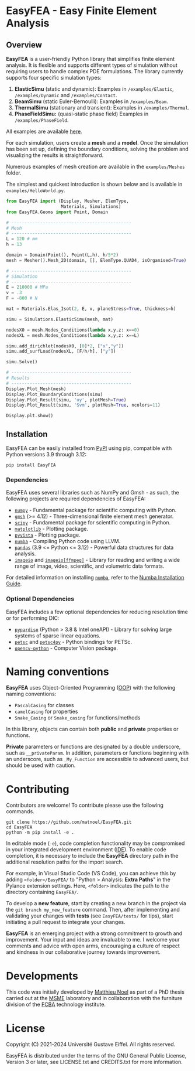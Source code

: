 # EasyFEA - Easy Finite Element Analysis

## Overview

**EasyFEA** is a user-friendly Python library that simplifies finite element analysis. It is flexible and supports different types of simulation without requiring users to handle complex PDE formulations. The library currently supports four specific simulation types:

1. **ElasticSimu** (static and dynamic): Examples in `/examples/Elastic`, `/examples/Dynamic` and `/examples/Contact`.
2. **BeamSimu** (static Euler-Bernoulli): Examples in `/examples/Beam`.
3. **ThermalSimu** (stationary and transient): Examples in `/examples/Thermal`.
4. **PhaseFieldSimu:** (quasi-static phase field) Examples in `/examples/PhaseField`.

All examples are available [here](https://github.com/matnoel/EasyFEA/tree/master/examples).

For each simulation, users create a **mesh** and a **model**. Once the simulation has been set up, defining the boundary conditions, solving the problem and visualizing the results is straightforward.

Numerous examples of mesh creation are available in the `examples/Meshes` folder.

The simplest and quickest introduction is shown below and is available in `examples/HelloWorld.py`.

```python
from EasyFEA import (Display, Mesher, ElemType,
                     Materials, Simulations)
from EasyFEA.Geoms import Point, Domain

# ----------------------------------------------
# Mesh
# ----------------------------------------------
L = 120 # mm
h = 13

domain = Domain(Point(), Point(L,h), h/5*2)
mesh = Mesher().Mesh_2D(domain, [], ElemType.QUAD4, isOrganised=True)

# ----------------------------------------------
# Simulation
# ----------------------------------------------
E = 210000 # MPa
v = .3
F = -800 # N

mat = Materials.Elas_Isot(2, E, v, planeStress=True, thickness=h)

simu = Simulations.ElasticSimu(mesh, mat)

nodesX0 = mesh.Nodes_Conditions(lambda x,y,z: x==0)
nodesXL = mesh.Nodes_Conditions(lambda x,y,z: x==L)

simu.add_dirichlet(nodesX0, [0]*2, ["x","y"])
simu.add_surfLoad(nodesXL, [F/h/h], ["y"])

simu.Solve()

# ----------------------------------------------
# Results
# ----------------------------------------------
Display.Plot_Mesh(mesh)
Display.Plot_BoundaryConditions(simu)
Display.Plot_Result(simu, 'uy', plotMesh=True)
Display.Plot_Result(simu, 'Svm', plotMesh=True, ncolors=11)

Display.plt.show()
```

## Installation

EasyFEA can be easily installed from [PyPI](https://pypi.org/project/EasyFEA/) using pip, compatible with Python versions 3.9 through 3.12:

```
pip install EasyFEA
```

### Dependencies

EasyFEA uses several libraries such as NumPy and Gmsh - as such, the following projects are required dependencies of EasyFEA:

+ [`numpy`](https://pypi.org/project/numpy/) - Fundamental package for scientific computing with Python.
+ [`gmsh`](https://pypi.org/project/gmsh/) (>= 4.12) - Three-dimensional finite element mesh generator.
+ [`scipy`](https://pypi.org/project/scipy/) - Fundamental package for scientific computing in Python.
+ [`matplotlib`](https://pypi.org/project/matplotlib/) - Plotting package.
+ [`pyvista`](https://pypi.org/project/pyvista/) - Plotting package.
+ [`numba`](https://pypi.org/project/numba/) - Compiling Python code using LLVM.
+ [`pandas`](https://pypi.org/project/pandas/) (3.9 <= Python <= 3.12) - Powerful data structures for data analysis.
+ [`imageio`](https://pypi.org/project/imageio/) and [`imageio[ffmpeg]`](https://pypi.org/project/imageio-ffmpeg/) - Library for reading and writing a wide range of image, video, scientific, and volumetric data formats.

For detailed information on installing [`numba`]((https://pypi.org/project/numba/)), refer to the [Numba Installation Guide](https://numba.readthedocs.io/en/stable/user/installing.html#numba-support-info).

### Optional Dependencies

EasyFEA includes a few optional dependencies for reducing resolution time or for performing DIC:

+ [`pypardiso`](https://pypi.org/project/pypardiso/) (Python > 3.8 & Intel oneAPI)  - Library for solving large systems of sparse linear equations.
+ [`petsc`](https://pypi.org/project/petsc/) and [`petsc4py`](https://pypi.org/project/petsc4py/) - Python bindings for PETSc.
+ [`opencv-python`](https://pypi.org/project/opencv-python/) - Computer Vision package.

# Naming conventions

**EasyFEA** uses Object-Oriented Programming ([OOP](https://en.wikipedia.org/wiki/Object-oriented_programming)) with the following naming conventions:
+ `PascalCasing` for classes
+ `camelCasing` for properties
+ `Snake_Casing` or `Snake_casing` for functions/methods

In this library, objects can contain both **public** and **private** properties or functions.

**Private** parameters or functions are designated by a double underscore, such as `__privateParam`. In addition, parameters or functions beginning with an underscore, such as `_My_Function` are accessible to advanced users, but should be used with caution.

# Contributing

Contributors are welcome! To contribute please use the following commands.

```
git clone https://github.com/matnoel/EasyFEA.git
cd EasyFEA
python -m pip install -e .
```

In editable mode (`-e`), code completion functionality may be compromised in your integrated development environment ([IDE](https://fr.wikipedia.org/wiki/Environnement_de_d%C3%A9veloppement)). To enable code completion, it is necessary to include the **EasyFEA** directory path in the additional resolution paths for the import search.

For example, in Visual Studio Code (VS Code), you can achieve this by adding `<folder>/EasyFEA/` to "Python > Analysis: **Extra Paths**" in the Pylance extension settings. Here, `<folder>` indicates the path to the directory containing `EasyFEA/`.

To develop a **new feature**, start by creating a new branch in the project via the `git branch my_new_feature` command. Then, after implementing and validating your changes with **tests** (see `EasyFEA/tests/` for tips), start initiating a pull request to integrate your changes.

**EasyFEA** is an emerging project with a strong commitment to growth and improvement. Your input and ideas are invaluable to me. I welcome your comments and advice with open arms, encouraging a culture of respect and kindness in our collaborative journey towards improvement.

# Developments

This code was initially developed by [Matthieu Noel](https://www.linkedin.com/in/matthieu-no%C3%ABl/) as part of a PhD thesis carried out at the [MSME](https://msme.univ-gustave-eiffel.fr/) laboratory and in collaboration with the furniture division of the [FCBA](https://www.fcba.fr/) technology institute.

# License

Copyright (C) 2021-2024 Université Gustave Eiffel. All rights reserved.

EasyFEA is distributed under the terms of the GNU General Public License, Version 3 or later, see LICENSE.txt and CREDITS.txt for more information.